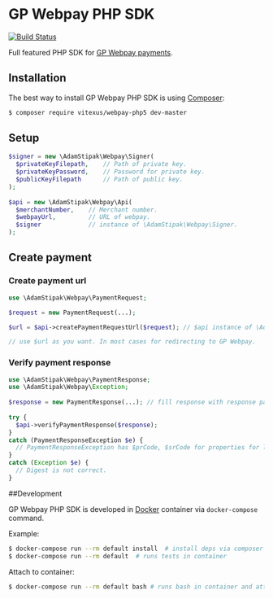 # GP Webpay PHP SDK
[![Build Status](https://travis-ci.org/newPOPE/gp-webpay-php-sdk.svg?branch=master)](https://travis-ci.org/newPOPE/gp-webpay-php-sdk)

Full featured PHP SDK for [GP Webpay payments](http://www.gpwebpay.cz).

## Installation

The best way to install GP Webpay PHP SDK is using  [Composer](http://getcomposer.org/):

```sh
$ composer require vitexus/webpay-php5 dev-master
```

## Setup

```php
$signer = new \AdamStipak\Webpay\Signer(
  $privateKeyFilepath,    // Path of private key.
  $privateKeyPassword,    // Password for private key.
  $publicKeyFilepath      // Path of public key.
);
    
$api = new \AdamStipak\Webpay\Api(
  $merchantNumber,    // Merchant number.
  $webpayUrl,         // URL of webpay.
  $signer             // instance of \AdamStipak\Webpay\Signer.
);

```

## Create payment

### Create payment url

 ```php
 use \AdamStipak\Webpay\PaymentRequest;
 
 $request = new PaymentRequest(...);
 
 $url = $api->createPaymentRequestUrl($request); // $api instance of \AdamStipak\Webpay\Api
 
 // use $url as you want. In most cases for redirecting to GP Webpay.
 
 ```
 
### Verify payment response
 
```php
use \AdamStipak\Webpay\PaymentResponse;
use \AdamStipak\Webpay\Exception;
 
$response = new PaymentResponse(...); // fill response with response parameters (from request).
 
try {
  $api->verifyPaymentResponse($response);
} 
catch (PaymentResponseException $e) {
  // PaymentResponseException has $prCode, $srCode for properties for logging GP Webpay response error codes.
}
catch (Exception $e) {
  // Digest is not correct.
}

```
 
##Development

GP Webpay PHP SDK is developed in [Docker](https://docker.com) container via `docker-compose` command.

Example:  
```sh
$ docker-compose run --rm default install  # install deps via composer
$ docker-compose run --rm default  # runs tests in container
```

Attach to container:  
```sh
$ docker-compose run --rm default bash # runs bash in container and attach tty
```
 
 
 
